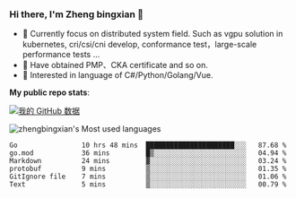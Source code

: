 ### Hi there, I'm Zheng bingxian  👋

* 📖  Currently focus on distributed system field. Such as vgpu solution in kubernetes, cri/csi/cni develop, conformance test，large-scale performance tests ...
* 🌱  Have obtained PMP、CKA certificate and so on.
* 👯  Interested in language of C#/Python/Golang/Vue.

**My public repo stats**:

[![我的 GitHub 数据](https://github-readme-stats.vercel.app/api?username=zhengbingxian&theme=merko)]()

![zhengbingxian's Most used languages](https://github-readme-stats.vercel.app/api/top-langs/?username=zhengbingxian&layout=compact&hide_border=true&langs_count=10)

<!--START_SECTION:waka-->

```text
Go                10 hrs 48 mins  ██████████████████████░░░   87.68 %
go.mod            36 mins         █▒░░░░░░░░░░░░░░░░░░░░░░░   04.94 %
Markdown          24 mins         ▓░░░░░░░░░░░░░░░░░░░░░░░░   03.24 %
protobuf          9 mins          ▒░░░░░░░░░░░░░░░░░░░░░░░░   01.35 %
GitIgnore file    7 mins          ▒░░░░░░░░░░░░░░░░░░░░░░░░   01.06 %
Text              5 mins          ▒░░░░░░░░░░░░░░░░░░░░░░░░   00.79 %
```

<!--END_SECTION:waka-->
